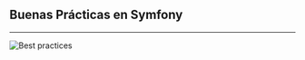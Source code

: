 ## Buenas Prácticas en Symfony
-----------------------------

![Best practices](/slides-escalabilidad/images/best-practices.gif)